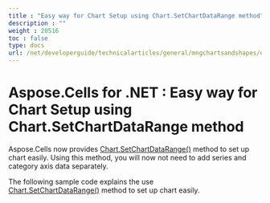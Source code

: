 ```yaml
---
title : "Easy way for Chart Setup using Chart.SetChartDataRange method" 
description : "" 
weight : 20516 
toc : false
type: docs
url: /net/developerguide/technicalarticles/general/mngchartsandshapes/easy+way+for+chart+setup+using+chart.setchartdatarange+method/
---
```


# Aspose.Cells for .NET : Easy way for Chart Setup using Chart.SetChartDataRange method


Aspose.Cells now provides [Chart.SetChartDataRange()](https://apireference.aspose.com/net/cells/aspose.cells.charts/chart/methods/setchartdatarange) method to set up chart easily. Using this method, you will now not need to add series and category axis data separately.

The following sample code explains the use [Chart.SetChartDataRange()](https://apireference.aspose.com/net/cells/aspose.cells.charts/chart/methods/setchartdatarange) method to set up chart easily.

